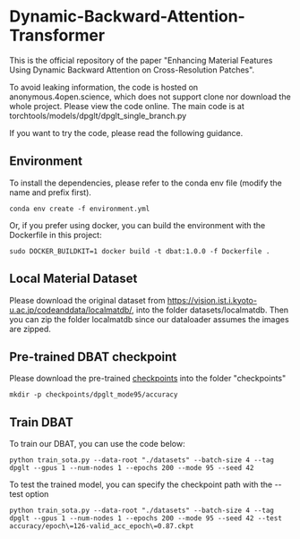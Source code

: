 # Dynamic-Backward-Attention-Transformer
This is the official repository of the paper "Enhancing Material Features Using Dynamic Backward Attention on Cross-Resolution Patches".

To avoid leaking information, the code is hosted on anonymous.4open.science, which does not support clone nor download the whole project. Please view the code online. The main code is at torchtools/models/dpglt/dpglt_single_branch.py

If you want to try the code, please read the following guidance.

## Environment

To install the dependencies, please refer to the conda env file (modify the name and prefix first).
```
conda env create -f environment.yml
```

Or, if you prefer using docker, you can build the environment with the Dockerfile in this project:

```
sudo DOCKER_BUILDKIT=1 docker build -t dbat:1.0.0 -f Dockerfile . 
```

## Local Material Dataset
Please download the original dataset from https://vision.ist.i.kyoto-u.ac.jp/codeanddata/localmatdb/, into the folder datasets/localmatdb. Then you can zip the folder localmatdb since our dataloader assumes the images are zipped.

## Pre-trained DBAT checkpoint
Please download the pre-trained [checkpoints](https://drive.google.com/file/d/1ov6ol7A4NU8chlT3oEwx-V51gbOU7GGD/view?usp=sharing) into the folder "checkpoints"
```
mkdir -p checkpoints/dpglt_mode95/accuracy
```


## Train DBAT
To train our DBAT, you can use the code below:
```
python train_sota.py --data-root "./datasets" --batch-size 4 --tag dpglt --gpus 1 --num-nodes 1 --epochs 200 --mode 95 --seed 42
```
To test the trained model, you can specify the checkpoint path with the --test option
```
python train_sota.py --data-root "./datasets" --batch-size 4 --tag dpglt --gpus 1 --num-nodes 1 --epochs 200 --mode 95 --seed 42 --test accuracy/epoch\=126-valid_acc_epoch\=0.87.ckpt
```
